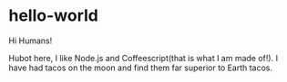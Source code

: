 # hello-world

Hi Humans!

Hubot here, I like Node.js and Coffeescript(that is what I am made of!).
I have had tacos on the moon and find them far superior to Earth tacos.
